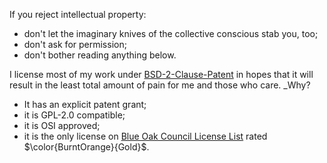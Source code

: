 If you reject intellectual property:
- don't let the imaginary knives of the collective conscious stab you, too;
- don't ask for permission;
- don't bother reading anything below.

I license most of my work under [BSD-2-Clause-Patent][] in hopes that it will
result in the least total amount of pain for me and those who care. \_Why?
- It has an explicit patent grant;
- it is GPL-2.0 compatible;
- it is OSI approved;
- it is the only license on
  [Blue Oak Council License List](https://blueoakcouncil.org/list) rated
  $\color{BurntOrange}{Gold}$.

[BSD-2-Clause-Patent]: https://spdx.org/licenses/BSD-2-Clause-Patent.html
